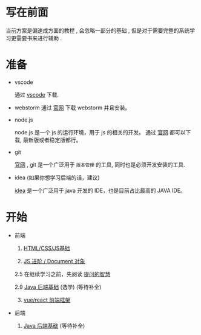 # 写在前面

当前方案是偏速成方面的教程 , 会忽略一部分的基础 , 但是对于需要完整的系统学习更需要书来进行辅助 .

# 准备

* vscode 

   通过 [vscode](https://code.visualstudio.com/) 下载.

* webstorm
    通过 [官网](https://www.jetbrains.com/webstorm/) 下载 webstorm 并且安装。
    
* node.js

    node.js 是一个 js 的运行环境，用于 js 的相关的开发。 通过 [官网](https://nodejs.org/zh-cn/) 都可以下载, 最新版或者稳定版都行。
    
* git

    [官网](https://git-scm.com/) , git 是一个广泛用于 `版本管理` 的工具, 同时也是必须开发安装的工具.
    
* idea (如果你想学习后端的话，建议)

    [idea](https://www.jetbrains.com/idea/) 是一个广泛用于 java 开发的 IDE，也是目前占比最高的 JAVA IDE。

# 开始

* 前端 

    1. [HTML/CSS/JS基础](front-end/basic-learning.md)

    2. [JS 进阶 / Document 对象](front-end/web-document-api-learning.md)
    
    2.5 在继续学习之前，先阅读 [提问的智慧](https://github.com/ryanhanwu/How-To-Ask-Questions-The-Smart-Way/blob/main/README-zh_CN.md)
  
    2.9 [Java 后端基础](backend/java-spring-basic-learning.md) (选学) (等待补全)
  
    3. [vue/react 前端框架](front-end/web-framework-learning.md)
    
* 后端

    1. [Java 后端基础](backend/java-spring-basic-learning.md)  (等待补全)